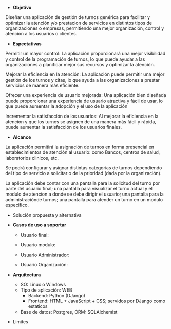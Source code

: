 * __Objetivo__

Diseñar una aplicación de gestión de turnos genérica para facilitar y optimizar la atención y/o prestacion de servicios en distintos tipos de organizaciones o empresas, permitiendo una mejor organización, control y atención a los usuarios o clientes.

* __Espectativas__

Permitir un mayor control: La aplicación proporcionará una mejor visibilidad y control de la programación de turnos, lo que puede ayudar a las organizaciones a planificar mejor sus recursos y optimizar la atención.

Mejorar la eficiencia en la atención: La aplicación puede permitir una mejor gestión de los turnos y citas, lo que ayuda a las organizaciones a prestar servicios de manera más eficiente.

Ofrecer una experiencia de usuario mejorada: Una aplicación bien diseñada puede proporcionar una experiencia de usuario atractiva y fácil de usar, lo que puede aumentar la adopción y el uso de la aplicación

Incrementar la satisfacción de los usuarios: Al mejorar la eficiencia en la atención y que los turnos se asignen de una manera más fácil y rápida, puede aumentar la satisfacción de los usuarios finales.

* __Alcance__

La aplicación permitirá la asignación de turnos en forma presencial en establecimientos de atención al usuario:  como Bancos, centros de salud, laboratorios clinicos, etc.

Se podrá configurar y asignar distintas categorias de turnos dependiendo del tipo de servicio a solicitar o de la prioridad (dada por la organización).

La aplicación debe contar con una pantalla para la solicitud del turno por parte del usuario final; una pantalla para visualizar el turno actual y el modulo de atencíon a donde se debe dirigir el usuario; una pantalla para la administraciónde turnos; una pantalla para atender un turno en un modulo especifico. 


* Solución propuesta y alternativa


* __Casos de uso a soportar__

  * Usuario final:
  
  * Usuario modulo:
  
  * Usuario Administrador:
  
  * Usuario Organización:
  
  

* __Arquitectura__

  * SO: Linux o Windows
  * Tipo de aplicación: WEB
    * Backend: Python (DJango)
    * Frontend: HTML + JavaScript + CSS; servidos por DJango como estaticos
  * Base de datos: Postgres, ORM: SQLAlchemist 


* Limites 


